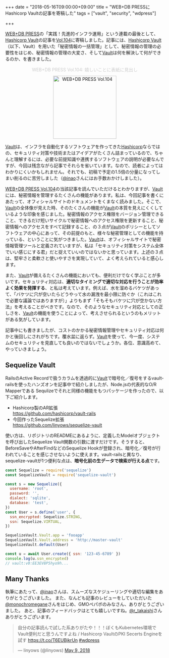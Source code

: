 +++
date = "2018-05-16T09:00:00+09:00"
title = "WEB+DB PRESSにHashicorp Vaultの記事を寄稿した"
tags = ["vault", "security", "wdpress"]

+++

[WEB+DB PRESS][wdpress]の「実践！先進的インフラ運用」という連載の最後として、[Hashicorp Vault][vault]の記事を[Vol.104][wdpress]に寄稿しました。記事には、[Hashicorp Vault][vault]（以下、Vault）を用いた「秘密情報の一括管理」として、秘密情報の管理の必要性をはじめ、秘密情報の管理の大変さ、そして[Vault][vault]は何を解決して何ができるのか、を書きました。

<figure id="WEB+DB PRESS Vol.104" align="center"><figcaption style="color:ccc;padding-bottom:10px;">WEB+DB PRESS Vol.104: 嬉しいことに表紙に見出し</figcaption> <a href="https://www.amazon.co.jp/gp/product/4774196886/ref=as_li_tl?ie=UTF8&tag=linyows-22&camp=247&creative=1211&linkCode=as2&creativeASIN=4774196886&linkId=290fe95e6d3a4406ab3dde986b101f55"><img alt="WEB+DB PRESS Vol.104" src="https://user-images.githubusercontent.com/35430/38539611-dabfe508-3cd3-11e8-82a9-44818bf44a5d.jpg" width="200"></a> </figure>

[Vault][vault]は、インフラを自動化するソフトウェアを作ってきた[Hashicorp][hashicorp]ならではの、セキュリティ対策や技術またはアイデアがたくさん詰まっているので、ちゃんと理解するには、必要な前提知識や連携するソフトウェアの説明が必要なんですが、今回は残念ながら記事でそれらを省いています。なので、読者によってはわかりにくいかもしれません。それでも、初稿で予定の1.5倍の分量になってしまい削るのに苦労しました（[@inao][inao]さんにはお手数おかけしました）。

[WEB+DB PRESS Vol.104][wdpress]の当該記事を読んでいただけるとわかりますが、[Vault][vault]には、秘密情報を管理するたくさんの機能があります。私は、今回記事を書くにあたって、オフィシャルサイトのドキュメントをくまなく読みました。そこで、[Vault][vault]の全体像が見えた時、そのたくさんの機能が[Vault][vault]の本質を見えにくくしているような印象を感じました。秘密情報のアクセス権限をバージョン管理できること、できるだけ短いサイクルで秘密情報へのアクセス権限を更新すること、秘密情報へのアクセスをすべて記録すること、の３点が[Vault][vault]のポリシーとしてソフトウェアの中心にあって、その前提のもと、様々な秘密管理としての機能を持っている、ということに気がつきました。[Vault][vault]は、オフィシャルサイトで秘密情報管理ツールと定義されていますが、私は「セキュリティ対策をシステム全体でいい感じにする君」だと捉えていいのではないかと思っています。上述の３点は、堅牢さと柔軟さと使いやすさを実現していて、よく考えられていると感心します。

また、[Vault][vault]が備えるたくさんの機能においても、便利だけでなく学ぶことが多いです。セキュリティ対応は、**適切なタイミングで適切な対応を行うことが効率よく効果を発揮する**、と私は考えています。例えば、水を溜めるバケツがあって、「バケツに穴が空いたらどうやって水の漏洩を最小限に防ぐか（これはこれで必要な議論ではありますが）」よりもまず「そもそもバケツに穴が空かない方法」を考えることがべきです。なので、そのようなセキュリティ対応としての正しさを、[Vault][vault]の機能を使うことによって、考えさせられるというのもメリットがある気がしています。

記事中にも書きましたが、コストのかかる秘密情報管理やセキュリティ対応は何かと後回しにされがちです。覆水盆に返らず。[Vault][vault]を使って、今一度、システムのセキュリティを見直しても良いのではないでしょうか。各位、意識高めて、やっていきましょう。

Sequelize Vault
---------------

RailsのActive Recordで扱うカラムを透過的に[Vault][vault]で暗号化／復号をするvault-railsを使ったハンズオンを記事中で紹介しましたが、Node.jsの代表的なO/R Mapperである Sequlizeでそれと同様の機能をもつパッケージを作ったので、以下ご紹介します。

- Hashicorp製のAR拡張  
  https://github.com/hashicorp/vault-rails
- 今回作ったSequelize拡張  
  https://github.com/linyows/sequelize-vault

使い方は、リポジトリのREADMEにあるように、定義したModelオブジェクトを呼び出したSequelize Vault関数の引数に渡すだけです。そうすると、BeforeSaveやAfterFindなどのSequelize Hookが登録され、暗号化／復号が行われていることを感じさせないように使えます。vault-railsと異なり、sequelize-vaultが1つ便利な点は、**暗号化前の生データで検索が行える点**です。

```js
const Sequelize = require('sequelize')
const SequelizeVault = require('sequelize-vault')

const s = new Sequelize({
  username: 'root',
  password: '',
  dialect: 'sqlite',
  database: 'test',
})
const User = s.define('user', {
  ssn_encrypted: Sequelize.STRING,
  ssn: Sequelize.VIRTUAL,
})

SequelizeVault.Vault.app = 'fooapp'
SequelizeVault.Vault.address = 'http://master-vault'
SequelizeVault.default(User)

const u = await User.create({ ssn: '123-45-6789' })
console.log(u.ssn_encrypted)
// vault:v0:EE3EV8P5hyo9h...
```

Many Thanks
-----------

執筆にあたって、[@inao][inao]さんは、スムーズなスケジューリングや適切な編集をありがとうございました。
また、なんども記事のレビューをしていただいた[@monochromegane][monochromegane]さんをはじめ、GMOペパボのみなさん、ありがとうございました。
あと、記事のフィードバックはとても嬉しいですね。[@r_takaishi][rtakaishi]さんありがとうございます。

<blockquote class="twitter-tweet" data-lang="en"> <p lang="ja" dir="ltr">自分の記事読んで試した系ありがたや！！！ぼくもKubernetes環境でVault便利だと思うんですよね / Hashicorp VaultのPKI Secerts Engineを試す <a href="https://t.co/T6EUBjkrUn">https://t.co/T6EUBjkrUn</a> <a href="https://twitter.com/hashtag/wdpress?src=hash&amp;ref_src=twsrc%5Etfw">#wdpress</a></p> &mdash; linyows (@linyows) <a href="https://twitter.com/linyows/status/994033782448521216?ref_src=twsrc%5Etfw">May 9, 2018</a> </blockquote>
<script async src="https://platform.twitter.com/widgets.js" charset="utf-8"></script>

[vault]: https://www.vaultproject.io/
[wdpress]: https://www.amazon.co.jp/gp/product/4774196886/ref=as_li_tl?ie=UTF8&amp;tag=linyows-22&amp;camp=247&amp;creative=1211&amp;linkCode=as2&amp;creativeASIN=4774196886&amp;linkId=290fe95e6d3a4406ab3dde986b101f55
[hashicorp]: https://www.hashicorp.com/
[inao]: https://twitter.com/inao
[rtakaishi]: https://twitter.com/r_takaishi
[monochromegane]: https://twitter.com/monochromegane
